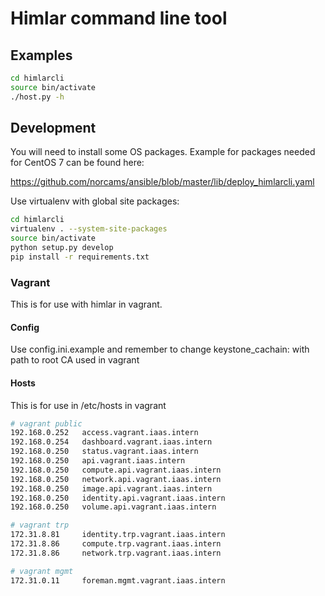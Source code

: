 # Himlar command line tool

## Examples

```bash
cd himlarcli
source bin/activate
./host.py -h
```

## Development

You will need to install some OS packages. Example for packages
needed for CentOS 7 can be found here:

https://github.com/norcams/ansible/blob/master/lib/deploy_himlarcli.yaml

Use virtualenv with global site packages:

```bash
cd himlarcli
virtualenv . --system-site-packages
source bin/activate
python setup.py develop
pip install -r requirements.txt
```

### Vagrant

This is for use with himlar in vagrant.

#### Config

Use config.ini.example and remember to change keystone_cachain: with
path to root CA used in vagrant

#### Hosts

This is for use in /etc/hosts in vagrant

```bash
# vagrant public
192.168.0.252   access.vagrant.iaas.intern
192.168.0.254   dashboard.vagrant.iaas.intern
192.168.0.250   status.vagrant.iaas.intern
192.168.0.250   api.vagrant.iaas.intern
192.168.0.250   compute.api.vagrant.iaas.intern
192.168.0.250   network.api.vagrant.iaas.intern
192.168.0.250   image.api.vagrant.iaas.intern
192.168.0.250   identity.api.vagrant.iaas.intern
192.168.0.250   volume.api.vagrant.iaas.intern

# vagrant trp
172.31.8.81     identity.trp.vagrant.iaas.intern
172.31.8.86     compute.trp.vagrant.iaas.intern
172.31.8.86     network.trp.vagrant.iaas.intern

# vagrant mgmt
172.31.0.11     foreman.mgmt.vagrant.iaas.intern
```
